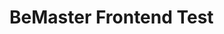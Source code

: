 # BeMaster Frontend Test

<!-- Cosas que se pueden mejorar, pero no me alcanzó el tiempo: -->
<!--
1) Agregar Auth.
2) Agregar rutas protegidas.
3) Agregar comentarios.
4) Agregar searchbar.
5) Mejorar componente Detalles.
6) Agregar animaciones.
7) Mejorar estilos.
8) Mejora tipado (quitar any).
-->

<!--
Para comenzar:
npm run dev
-->
